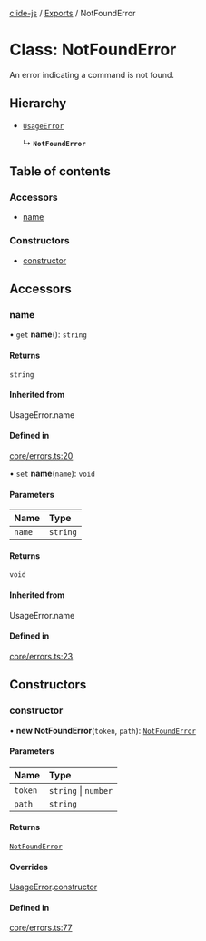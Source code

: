 [clide-js](../README.md) / [Exports](../modules.md) / NotFoundError

# Class: NotFoundError

An error indicating a command is not found.

## Hierarchy

- [`UsageError`](UsageError.md)

  ↳ **`NotFoundError`**

## Table of contents

### Accessors

- [name](NotFoundError.md#name)

### Constructors

- [constructor](NotFoundError.md#constructor)

## Accessors

### name

• `get` **name**(): `string`

#### Returns

`string`

#### Inherited from

UsageError.name

#### Defined in

[core/errors.ts:20](https://github.com/ryangoree/clide-js/blob/3edecc0/packages/clide-js/src/core/errors.ts#L20)

• `set` **name**(`name`): `void`

#### Parameters

| Name | Type |
| :------ | :------ |
| `name` | `string` |

#### Returns

`void`

#### Inherited from

UsageError.name

#### Defined in

[core/errors.ts:23](https://github.com/ryangoree/clide-js/blob/3edecc0/packages/clide-js/src/core/errors.ts#L23)

## Constructors

### constructor

• **new NotFoundError**(`token`, `path`): [`NotFoundError`](NotFoundError.md)

#### Parameters

| Name | Type |
| :------ | :------ |
| `token` | `string` \| `number` |
| `path` | `string` |

#### Returns

[`NotFoundError`](NotFoundError.md)

#### Overrides

[UsageError](UsageError.md).[constructor](UsageError.md#constructor)

#### Defined in

[core/errors.ts:77](https://github.com/ryangoree/clide-js/blob/3edecc0/packages/clide-js/src/core/errors.ts#L77)
